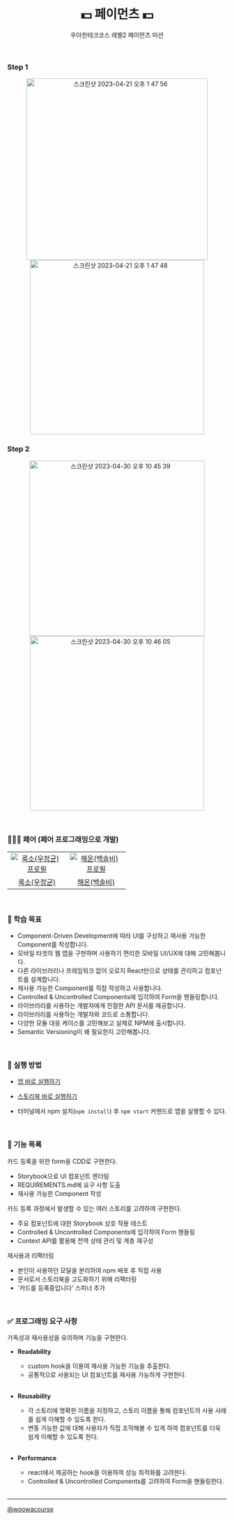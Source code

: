 <h1 align="middle">💵 페이먼츠 💵</h1>
<p align="middle">우아한테크코스 레벨2 페이먼츠 미션</p>

<br>

### Step 1

<p align="middle">
<img width="416" alt="스크린샷 2023-04-21 오후 1 47 56" src="https://user-images.githubusercontent.com/80464961/233543249-40be579f-448b-4724-a7b9-447717c22053.png">
<img width="400" alt="스크린샷 2023-04-21 오후 1 47 48" src="https://user-images.githubusercontent.com/80464961/233543241-4105acb6-7fff-4af3-895d-c05f668dad78.png">
</p>

### Step 2

<p align="middle">
<img width="402" alt="스크린샷 2023-04-30 오후 10 45 39" src="https://user-images.githubusercontent.com/80464961/235356374-596ecf67-6fee-441c-87fe-111c195b1eca.png">
<img width="400" alt="스크린샷 2023-04-30 오후 10 46 05" src="https://user-images.githubusercontent.com/80464961/235356381-38143127-5caa-4fa6-8f13-3e5e89cc0eaa.png">
</p>

<br>

### 🧑‍🤝‍🧑 페어 (페어 프로그래밍으로 개발)

<table>
  <tr>
    <td align="center" width="120px">
      <a href="https://github.com/woo-jk" target="_blank">
        <img src="https://avatars.githubusercontent.com/u/73513965?v=4" alt="룩소(우정균) 프로필" />
      </a>
    </td>
    <td align="center" width="120px">
      <a href="https://github.com/hae-on" target="_blank">
        <img src="https://avatars.githubusercontent.com/u/80464961?v=4" alt="해온(백솔비) 프로필" />
      </a>
    </td>
  </tr>
  <tr>
    <td align="center">
      <a href="https://github.com/woo-jk" target="_blank">
      룩소(우정균)
      </a>
    </td>
    <td align="center">
      <a href="https://github.com/hae-on" target="_blank">
        해온(백솔비) 
      </a>
    </td>
  </tr>
</table>

<br>

### 📍 학습 목표

- Component-Driven Development에 따라 UI를 구성하고 재사용 가능한 Component를 작성합니다.
- 모바일 타겟의 웹 앱을 구현하며 사용하기 편리한 모바일 UI/UX에 대해 고민해봅니다.
- 다른 라이브러리나 프레임워크 없이 오로지 React만으로 상태를 관리하고 컴포넌트를 설계합니다.
- 재사용 가능한 Component를 직접 작성하고 사용합니다.
- Controlled & Uncontrolled Components에 입각하여 Form을 핸들링합니다.
- 라이브러리를 사용하는 개발자에게 친절한 API 문서를 제공합니다.
- 라이브러리를 사용하는 개발자와 코드로 소통합니다.
- 다양한 모듈 대응 케이스를 고민해보고 실제로 NPM에 출시합니다.
- Semantic Versioning이 왜 필요한지 고민해봅니다.

<br>

### 📝 실행 방법

- <a href="https://hae-on.github.io/react-payments/">앱 바로 실행하기</a>

- <a href="https://hae-on.github.io/react-payments/storybook">스토리북 바로 실행하기</a>

- 터미널에서 npm 설치(`npm install`) 후 `npm start` 커맨드로 앱을 실행할 수 있다.

<br>

### 🎯 기능 목록

카드 등록을 위한 form을 CDD로 구현한다.

- Storybook으로 UI 컴포넌트 렌더링
- REQUIREMENTS.md에 요구 사항 도출
- 재사용 가능한 Component 작성

카드 등록 과정에서 발생할 수 있는 여러 스토리를 고려하여 구현한다.

- 주요 컴포넌트에 대한 Storybook 상호 작용 테스트
- Controlled & Uncontrolled Components에 입각하여 Form 핸들링
- Context API를 활용해 전역 상태 관리 및 계층 재구성

재사용과 리팩터링

- 본인이 사용하던 모달을 분리하여 npm 배포 후 직접 사용
- 문서로서 스토리북을 고도화하기 위해 리팩터링
- '카드를 등록중입니다' 스피너 추가

<br>

### ✅ 프로그래밍 요구 사항

가독성과 재사용성을 유의하며 기능을 구현한다.

- **Readability**

  - custom hook을 이용여 재사용 가능한 기능을 추출한다.
  - 공통적으로 사용되는 UI 컴포넌트를 재사용 가능하게 구현한다.

  <br>

- **Reusability**

  - 각 스토리에 명확한 이름을 지정하고, 스토리 이름을 통해 컴포넌트의 사용 사례를 쉽게 이해할 수 있도록 한다.
  - 변동 가능한 값에 대해 사용자가 직접 조작해볼 수 있게 하여 컴포넌트를 더욱 쉽게 이해할 수 있도록 한다.

  <br>

- **Performance**

  - react에서 제공하는 hook을 이용하여 성능 최적화를 고려한다.
  - Controlled & Uncontrolled Components를 고려하여 Form을 핸들링한다.

  <br>

---

<a href="https://github.com/woowacourse">@woowacourse</a>
